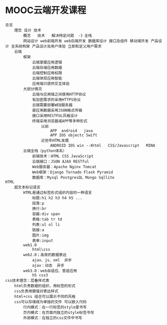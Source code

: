 # MOOC云端开发课程
	总览
		理念 设计 技术
			概念   技术   解决特定问题  -》全栈
			网站设计 web前端开发 web后端开发 数据库设计 接口及组件 移动端开发 产品设计 全系统构架 产品设计及用户体验 立即和定义用户需求
		云端
			框架
				云端掌握应用逻辑
				云端存储应用数据
				云端控制应用权限
				云端体现应用智能
				应用端只提供交互体验
			大部分情况
				云端与应用端之间使用HTTP协议
				有加密需求的采用HTTPS协议
				云端需要部署WEB服务器
				是应用数据采用JSON格式传输
				接口采用RESTFUL风格设计
				终端采用浏览器或APP等多种形式
					以前
						APP  android   java
						APP IOS objectc Swift
					近些年HTML发展
						ANDROID IOS win --》html   CSS/Javascript   MINA
			云端全栈（python体系）
				前端技术：HTML CSS JavaScript
				云端接口：JSON AJAX RESTful
				Web服务器：Apache Nginx Tomcat
				Web框架：Django Tornado Flask Pyramid
				数据库：Mysql PostgresQL Mongo Sqllite
	HTML
		超文本标记语言
			HTML是通过标签形式组织内容的一种语言
				标题:h1 h2 h3 h4 h5 ...
				段落:p
				换行:br
				容器:div span
				表格:tab tr td
				列表:ul ol li 
				链接:a
				图片:img
				表单:input
			web1.0
				html\css
			web2.0；高效的数据表达
				ajax、js、xml  异步
				ajax：动态  异步
			web3.0：web自适应、普适应用
				h5 css3 
	css技术理念：层叠样式表
		html负责数据的组织，用标签的形式
		css负责用键值对表达样式
		html+css 组合可以展示不同的风格
		css可以存储成为单独的文件 可以嵌入代码
			行内模式：在一行标签的style里书写
			页内模式：在页面内独立的style标签书写
			外部模式：在独立的css文件中书写